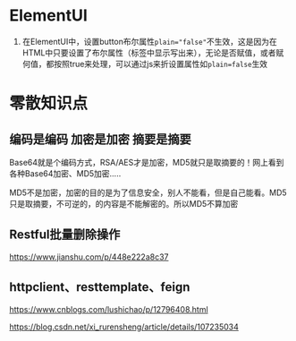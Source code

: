 # ElementUI

1. 在ElementUI中，设置button布尔属性`plain="false"`不生效，这是因为在HTML中只要设置了布尔属性（标签中显示写出来），无论是否赋值，或者赋何值，都按照true来处理，可以通过js来折设置属性如`plain=false`生效

# 零散知识点

## 编码是编码 加密是加密 摘要是摘要

Base64就是个编码方式，RSA/AES才是加密，MD5就只是取摘要的！网上看到各种Base64加密、MD5加密…..

MD5不是加密，加密的目的是为了信息安全，别人不能看，但是自己能看。MD5只是取摘要，不可逆的，的内容是不能解密的。所以MD5不算加密

## Restful批量删除操作

https://www.jianshu.com/p/448e222a8c37

## httpclient、resttemplate、feign

https://www.cnblogs.com/lushichao/p/12796408.html

https://blog.csdn.net/xi_rurensheng/article/details/107235034

